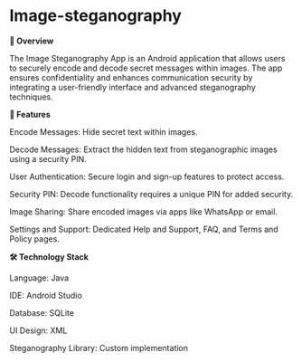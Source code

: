 # Image-steganography

**📱 Overview**

The Image Steganography App is an Android application that allows users to securely encode and decode secret messages within images. The app ensures confidentiality and enhances communication security by integrating a user-friendly interface and advanced steganography techniques.


**🚀 Features**

Encode Messages: Hide secret text within images.

Decode Messages: Extract the hidden text from steganographic images using a security PIN.

User Authentication: Secure login and sign-up features to protect access.

Security PIN: Decode functionality requires a unique PIN for added security.

Image Sharing: Share encoded images via apps like WhatsApp or email.

Settings and Support: Dedicated Help and Support, FAQ, and Terms and Policy pages.


**🛠️ Technology Stack**

Language: Java

IDE: Android Studio

Database: SQLite

UI Design: XML

Steganography Library: Custom implementation
